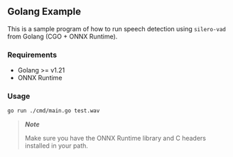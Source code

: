 ## Golang Example

This is a sample program of how to run speech detection using `silero-vad` from Golang (CGO + ONNX Runtime).

### Requirements

- Golang >= v1.21
- ONNX Runtime

### Usage

```sh
go run ./cmd/main.go test.wav
```

> **_Note_**
>
> Make sure you have the ONNX Runtime library and C headers installed in your path.

